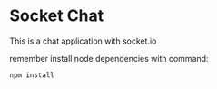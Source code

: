 # Socket Chat

This is a chat application with socket.io

remember install node dependencies with command:

```
npm install
```